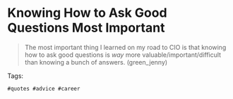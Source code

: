 # Knowing How to Ask Good Questions Most Important

> The most important thing I learned on my road to CIO is that knowing
> how to ask good questions is *way* more valuable/important/difficult
> than knowing a bunch of answers. (green_jenny)

Tags:

    #quotes #advice #career
